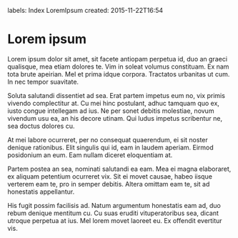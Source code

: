 labels: Index
		LoremIpsum
created: 2015-11-22T16:54

# Lorem ipsum

Lorem ipsum dolor sit amet, sit facete antiopam perpetua id, duo an graeci qualisque, mea etiam dolores te. Vim in soleat volumus constituam. Ex nam tota brute apeirian. Mel et prima idque corpora. Tractatos urbanitas ut cum. In nec tempor suavitate.

Soluta salutandi dissentiet ad sea. Erat partem impetus eum no, vix primis vivendo complectitur at. Cu mei hinc postulant, adhuc tamquam quo ex, iusto congue intellegam ad ius. Ne per sonet debitis molestiae, novum vivendum usu ea, an his decore utinam. Qui ludus impetus scribentur ne, sea doctus dolores cu.

At mei labore ocurreret, per no consequat quaerendum, ei sit noster denique rationibus. Elit singulis qui id, eam in laudem aperiam. Eirmod posidonium an eum. Eam nullam diceret eloquentiam at.

Partem postea an sea, nominati salutandi ea eam. Mea ei magna elaboraret, ex aliquam petentium ocurreret vix. Sit ei movet causae, habeo iisque verterem eam te, pro in semper debitis. Altera omittam eam te, sit ad honestatis appellantur.

His fugit possim facilisis ad. Natum argumentum honestatis eam ad, duo rebum denique mentitum cu. Cu suas eruditi vituperatoribus sea, dicant utroque perpetua at ius. Mel lorem movet laoreet eu. Ex offendit evertitur vis.
